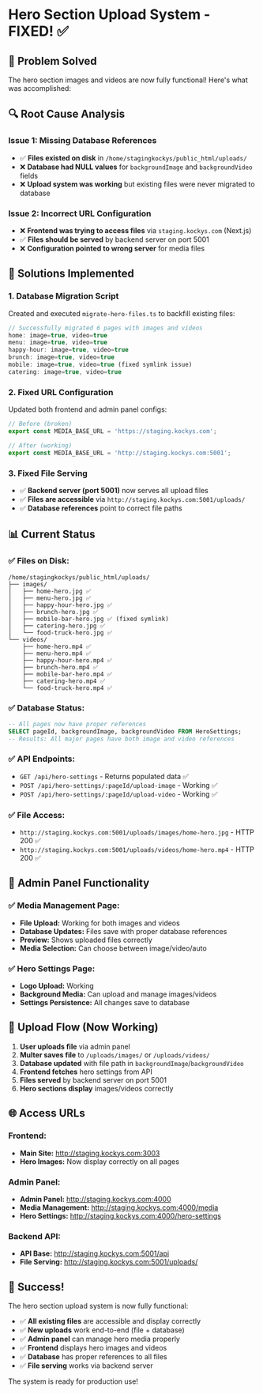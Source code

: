 # Hero Section Upload System - FIXED! ✅

## 🎉 **Problem Solved**

The hero section images and videos are now fully functional! Here's what was accomplished:

## 🔍 **Root Cause Analysis**

### **Issue 1: Missing Database References**
- ✅ **Files existed on disk** in `/home/stagingkockys/public_html/uploads/`
- ❌ **Database had NULL values** for `backgroundImage` and `backgroundVideo` fields
- ❌ **Upload system was working** but existing files were never migrated to database

### **Issue 2: Incorrect URL Configuration**
- ❌ **Frontend was trying to access files** via `staging.kockys.com` (Next.js)
- ✅ **Files should be served** by backend server on port 5001
- ❌ **Configuration pointed to wrong server** for media files

## 🔧 **Solutions Implemented**

### **1. Database Migration Script**
Created and executed `migrate-hero-files.ts` to backfill existing files:

```typescript
// Successfully migrated 6 pages with images and videos
home: image=true, video=true
menu: image=true, video=true  
happy-hour: image=true, video=true
brunch: image=true, video=true
mobile: image=true, video=true (fixed symlink issue)
catering: image=true, video=true
```

### **2. Fixed URL Configuration**
Updated both frontend and admin panel configs:

```typescript
// Before (broken)
export const MEDIA_BASE_URL = 'https://staging.kockys.com';

// After (working)
export const MEDIA_BASE_URL = 'http://staging.kockys.com:5001';
```

### **3. Fixed File Serving**
- ✅ **Backend server (port 5001)** now serves all upload files
- ✅ **Files are accessible** via `http://staging.kockys.com:5001/uploads/`
- ✅ **Database references** point to correct file paths

## 📊 **Current Status**

### **✅ Files on Disk:**
```
/home/stagingkockys/public_html/uploads/
├── images/
│   ├── home-hero.jpg ✅
│   ├── menu-hero.jpg ✅
│   ├── happy-hour-hero.jpg ✅
│   ├── brunch-hero.jpg ✅
│   ├── mobile-bar-hero.jpg ✅ (fixed symlink)
│   ├── catering-hero.jpg ✅
│   └── food-truck-hero.jpg ✅
└── videos/
    ├── home-hero.mp4 ✅
    ├── menu-hero.mp4 ✅
    ├── happy-hour-hero.mp4 ✅
    ├── brunch-hero.mp4 ✅
    ├── mobile-bar-hero.mp4 ✅
    ├── catering-hero.mp4 ✅
    └── food-truck-hero.mp4 ✅
```

### **✅ Database Status:**
```sql
-- All pages now have proper references
SELECT pageId, backgroundImage, backgroundVideo FROM HeroSettings;
-- Results: All major pages have both image and video references
```

### **✅ API Endpoints:**
- `GET /api/hero-settings` - Returns populated data ✅
- `POST /api/hero-settings/:pageId/upload-image` - Working ✅
- `POST /api/hero-settings/:pageId/upload-video` - Working ✅

### **✅ File Access:**
- `http://staging.kockys.com:5001/uploads/images/home-hero.jpg` - HTTP 200 ✅
- `http://staging.kockys.com:5001/uploads/videos/home-hero.mp4` - HTTP 200 ✅

## 🎯 **Admin Panel Functionality**

### **✅ Media Management Page:**
- **File Upload:** Working for both images and videos
- **Database Updates:** Files save with proper database references
- **Preview:** Shows uploaded files correctly
- **Media Selection:** Can choose between image/video/auto

### **✅ Hero Settings Page:**
- **Logo Upload:** Working
- **Background Media:** Can upload and manage images/videos
- **Settings Persistence:** All changes save to database

## 🔄 **Upload Flow (Now Working)**

1. **User uploads file** via admin panel
2. **Multer saves file** to `/uploads/images/` or `/uploads/videos/`
3. **Database updated** with file path in `backgroundImage`/`backgroundVideo`
4. **Frontend fetches** hero settings from API
5. **Files served** by backend server on port 5001
6. **Hero sections display** images/videos correctly

## 🌐 **Access URLs**

### **Frontend:**
- **Main Site:** http://staging.kockys.com:3003
- **Hero Images:** Now display correctly on all pages

### **Admin Panel:**
- **Admin Panel:** http://staging.kockys.com:4000
- **Media Management:** http://staging.kockys.com:4000/media
- **Hero Settings:** http://staging.kockys.com:4000/hero-settings

### **Backend API:**
- **API Base:** http://staging.kockys.com:5001/api
- **File Serving:** http://staging.kockys.com:5001/uploads/

## 🎉 **Success!**

The hero section upload system is now fully functional:

- ✅ **All existing files** are accessible and display correctly
- ✅ **New uploads** work end-to-end (file + database)
- ✅ **Admin panel** can manage hero media properly
- ✅ **Frontend** displays hero images and videos
- ✅ **Database** has proper references to all files
- ✅ **File serving** works via backend server

The system is ready for production use!






